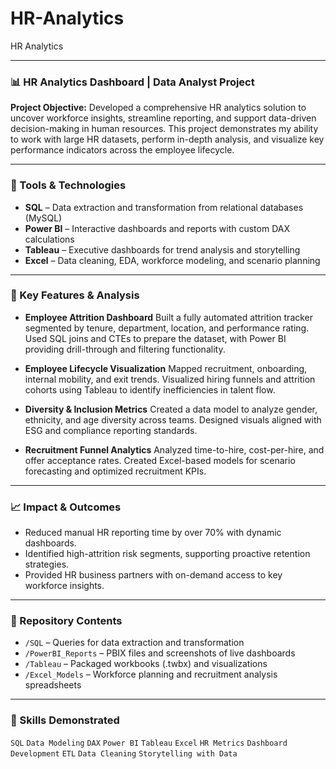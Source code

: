 # HR-Analytics
HR Analytics

---

### 📊 HR Analytics Dashboard | Data Analyst Project

**Project Objective:**
Developed a comprehensive HR analytics solution to uncover workforce insights, streamline reporting, and support data-driven decision-making in human resources. This project demonstrates my ability to work with large HR datasets, perform in-depth analysis, and visualize key performance indicators across the employee lifecycle.

---

### 🔧 Tools & Technologies

* **SQL** – Data extraction and transformation from relational databases (MySQL)
* **Power BI** – Interactive dashboards and reports with custom DAX calculations
* **Tableau** – Executive dashboards for trend analysis and storytelling
* **Excel** – Data cleaning, EDA, workforce modeling, and scenario planning

---

### 🧩 Key Features & Analysis

* **Employee Attrition Dashboard**
  Built a fully automated attrition tracker segmented by tenure, department, location, and performance rating. Used SQL joins and CTEs to prepare the dataset, with Power BI providing drill-through and filtering functionality.

* **Employee Lifecycle Visualization**
  Mapped recruitment, onboarding, internal mobility, and exit trends. Visualized hiring funnels and attrition cohorts using Tableau to identify inefficiencies in talent flow.

* **Diversity & Inclusion Metrics**
  Created a data model to analyze gender, ethnicity, and age diversity across teams. Designed visuals aligned with ESG and compliance reporting standards.

* **Recruitment Funnel Analytics**
  Analyzed time-to-hire, cost-per-hire, and offer acceptance rates. Created Excel-based models for scenario forecasting and optimized recruitment KPIs.

---

### 📈 Impact & Outcomes

* Reduced manual HR reporting time by over 70% with dynamic dashboards.
* Identified high-attrition risk segments, supporting proactive retention strategies.
* Provided HR business partners with on-demand access to key workforce insights.

---

### 📂 Repository Contents

* `/SQL` – Queries for data extraction and transformation
* `/PowerBI_Reports` – PBIX files and screenshots of live dashboards
* `/Tableau` – Packaged workbooks (.twbx) and visualizations
* `/Excel_Models` – Workforce planning and recruitment analysis spreadsheets

---

### 📌 Skills Demonstrated

`SQL` `Data Modeling` `DAX` `Power BI` `Tableau` `Excel` `HR Metrics` `Dashboard Development` `ETL` `Data Cleaning` `Storytelling with Data`


